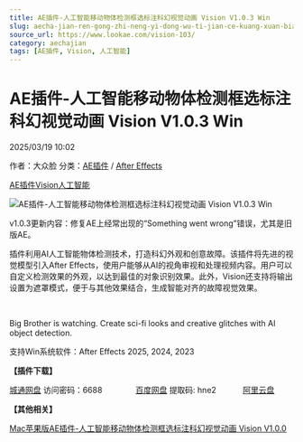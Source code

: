 ```yaml
---
title: AE插件-人工智能移动物体检测框选标注科幻视觉动画 Vision V1.0.3 Win
slug: aecha-jian-ren-gong-zhi-neng-yi-dong-wu-ti-jian-ce-kuang-xuan-biao-zhu-ke-huan-shi-jue-dong-hua-vision-v1-0-3-win
source_url: https://www.lookae.com/vision-103/
category: aechajian
tags: [AE插件, Vision, 人工智能]
---
```

# AE插件-人工智能移动物体检测框选标注科幻视觉动画 Vision V1.0.3 Win

2025/03/19 10:02

作者：大众脸
分类：[AE插件](https://www.lookae.com/after-effects/aechajian/) / [After Effects](https://www.lookae.com/after-effects/)

[AE插件](https://www.lookae.com/tag/ae%e6%8f%92%e4%bb%b6/)[Vision](https://www.lookae.com/tag/vision/)[人工智能](https://www.lookae.com/tag/%e4%ba%ba%e5%b7%a5%e6%99%ba%e8%83%bd/)

![AE插件-人工智能移动物体检测框选标注科幻视觉动画 Vision V1.0.3 Win](https://www.lookae.com/wp-content/uploads/2025/02/Baskl-Vision.jpg "AE插件-人工智能移动物体检测框选标注科幻视觉动画 Vision V1.0.3 Win-LookAE.com")

v1.0.3更新内容：修复AE上经常出现的“Something went wrong”错误，尤其是旧版AE。

插件利用AI人工智能物体检测技术，打造科幻外观和创意故障。该插件将先进的视觉模型引入After Effects，使用户能够从AI的视角审视和处理视频内容。用户可以自定义检测效果的外观，以达到最佳的对象识别效果。此外，Vision还支持将输出设置为遮罩模式，便于与其他效果结合，生成智能对齐的故障视觉效果。

[﻿﻿﻿](http://cloud.video.taobao.com/play/u/null/p/1/e/6/t/1/509304289416.mp4)

Big Brother is watching. Create sci-fi looks and creative glitches with AI object detection.

支持Win系统软件：After Effects 2025, 2024, 2023

**【插件下载】**

[城通网盘](https://url70.ctfile.com/f/2827370-1472331028-d3ca3d?p=4431) 访问密码：6688               [百度网盘](https://pan.baidu.com/s/1Dgvx5vAWFZgKJ3RYcvbQng?pwd=hne2) 提取码: hne2            [阿里云盘](https://www.alipan.com/s/GJ3kR7AqrPc)

**【其他相关】**

[Mac苹果版AE插件-人工智能移动物体检测框选标注科幻视觉动画 Vision V1.0.0](https://www.lookae.com/vision/)
